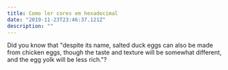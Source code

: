 ```yaml
---
title: Como ler cores em hexadecimal
date: "2019-11-23T23:46:37.121Z"
description: ""
---
```


Did you know that "despite its name, salted duck eggs can also be made from
chicken eggs, though the taste and texture will be somewhat different, and the
egg yolk will be less rich."?